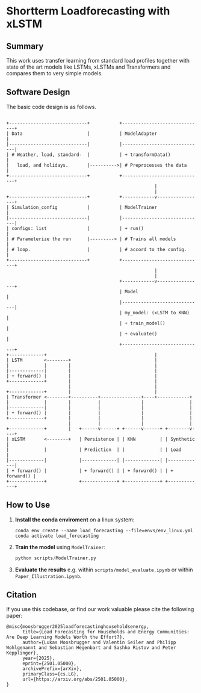 # Shortterm Loadforecasting with xLSTM

## Summary

This work uses transfer learning from standard load profiles together with state of the art models like LSTMs, xLSTMs and Transformers and compares them to very simple models.

## Software Design

The basic code design is as follows.
```

+-----------------------------+           +------------------------------+
| Data                        |           | ModelAdapter                 |
|-----------------------------|           |------------------------------|
| # Weather, load, standard-  |           | + transformData()            |
|   load, and holidays.       |---------->| # Preprocesses the data      |
+-----------------------------+           +------------------------------+
                                                       |
                                                       |
+-----------------------------+           +------------v-----------------+
| Simulation_config           |           | ModelTrainer                 |
|-----------------------------|           |------------------------------|
| configs: list               |           | + run()                      |
| # Parameterize the run      |---------> | # Trains all models          |
| # loop.                     |           | # accord to the config.      |
+-----------------------------+           +------------------------------+
                                                       |
                                                       |
                                          +------------v-----------------+
                                          | Model                        |
                                          |------------------------------|
                                          | my_model: (xLSTM to KNN)     |
                                          | + train_model()              |
                                          | + evaluate()                 |
                                          +------------------------------+
+-------------+                                        |
| LSTM        <--------+                               |
|             |        |                               |                 
|-------------|        |                               |                 
| + forward() |        |                               |                 
+-------------+        |                               |                 
                       |                               |                 
+-------------+        |                               |                 
| Transformer <--------+----------+---------------+----+------------+
|             |        |          |               |                 |
|-------------|        |          |               |                 |
| + forward() |        |          |               |                 |
+-------------+        |          |               |                 |
                       |          |               |                 |
+-------------+        |   +------v------+ +------v------+ +--------v----+
| xLSTM       <--------+   | Persistence | | KNN         | | Synthetic   |
|             |            | Prediction  | |             | | Load        |
|-------------|            |-------------| |-------------| |-------------|
| + forward() |            | + forward() | | + forward() | | + forward() |
+-------------+            +-------------+ +-------------+ +-------------+

```

<!-- ## Components: todo! -->

## How to Use

1. **Install the conda enviroment** on a linux system:
    ```
    conda env create --name load_forecasting --file=envs/env_linux.yml
    conda activate load_forecasting
    ```

2. **Train the model** using `ModelTrainer`:
    ```python
    python scripts/ModelTrainer.py
    ```

3. **Evaluate the results** e.g. within `scripts/model_evaluate.ipynb` or within `Paper_Illustration.ipynb`.

## Citation

If you use this codebase, or find our work valuable please cite the following paper:

```
@misc{moosbrugger2025loadforecastinghouseholdsenergy,
      title={Load Forecasting for Households and Energy Communities: Are Deep Learning Models Worth the Effort?}, 
      author={Lukas Moosbrugger and Valentin Seiler and Philipp Wohlgenannt and Sebastian Hegenbart and Sashko Ristov and Peter Kepplinger},
      year={2025},
      eprint={2501.05000},
      archivePrefix={arXiv},
      primaryClass={cs.LG},
      url={https://arxiv.org/abs/2501.05000}, 
}
```

